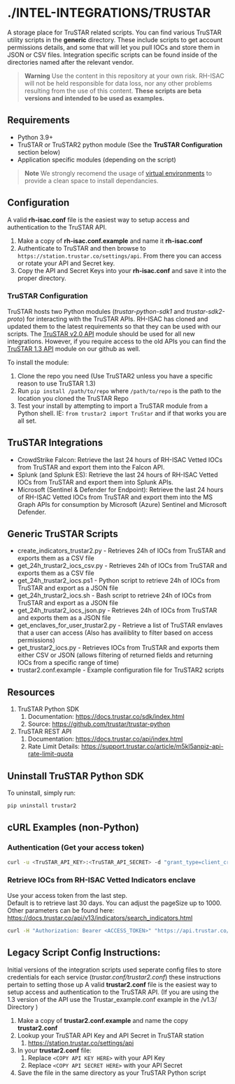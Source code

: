 # ./INTEL-INTEGRATIONS/TRUSTAR
A storage place for TruSTAR related scripts. You can find various TruSTAR utility scripts in the **generic** directory. These include scripts to get account permissions details, and some that will let you pull IOCs and store them in JSON or CSV files. Integration specific scripts can be found inside of the directories named after the relevant vendor. 

> **Warning**
> Use the content in this repository at your own risk. RH-ISAC will not be held responsible for data loss, nor any other problems resulting from the use of this content. **These scripts are beta versions and intended to be used as examples.**

## Requirements
- Python 3.9+
- TruSTAR or TruSTAR2 python module (See the **TruSTAR Configuration** section below)
- Application specific modules (depending on the script)

> **Note**
> We strongly recomend the usage of [virtual environments](https://docs.python.org/3/library/venv.html) to provide a clean space to install dependancies.

## Configuration
A valid **rh-isac.conf** file is the easiest way to setup access and authentication to the TruSTAR API.
1. Make a copy of **rh-isac.conf.example** and name it **rh-isac.conf**
2. Authenticate to TruSTAR and then browse to `https://station.trustar.co/settings/api`. From there you can access or rotate your API and Secret key. 
3. Copy the API and Secret Keys into your **rh-isac.conf** and save it into the proper directory.

### TruSTAR Configuration
TruSTAR hosts two Python modules (*trustar-python-sdk1* and *trustar-sdk2-proto*) for interacting with the TruSTAR APIs. RH-ISAC has cloned and updated them to the latest requirements so that they can be used with our scripts. The [TruSTAR v2.0 API](https://github.com/RH-ISAC/trustar-sdk2-proto) module should be used for all new integrations. However, if you require access to the old APIs you can find the [TruSTAR 1.3 API](https://github.com/RH-ISAC/trustar-python-sdk1) module on our github as well.

To install the module:
1. Clone the repo you need (Use TruSTAR2 unless you have a specific reason to use TruSTAR 1.3)
2. Run `pip install /path/to/repo` where `/path/to/repo` is the path to the location you cloned the TruSTAR Repo
3. Test your install by attempting to import a TruSTAR module from a Python shell. IE: `from trustar2 import TruStar` and if that works you are all set.

## TruSTAR Integrations
- CrowdStrike Falcon: Retrieve the last 24 hours of RH-ISAC Vetted IOCs from TruSTAR and export them into the Falcon API.
- Splunk (and Splunk ES): Retrieve the last 24 hours of RH-ISAC Vetted IOCs from TruSTAR and export them into Splunk APIs.
- Microsoft (Sentinel & Defender for Endpoint): Retrieve the last 24 hours of RH-ISAC Vetted IOCs from TruSTAR and export them into the MS Graph APIs for consumption by Microsoft (Azure) Sentinel and Microsoft Defender.

## Generic TruSTAR Scripts
- create_indicators_trustar2.py - Retrieves 24h of IOCs from TruSTAR and exports them as a CSV file
- get_24h_trustar2_iocs_csv.py - Retrieves 24h of IOCs from TruSTAR and exports them as a CSV file
- get_24h_trustar2_iocs.ps1 - Python script to retrieve 24h of IOCs from TruSTAR and export as a JSON file
- get_24h_trustar2_iocs.sh - Bash script to retrieve 24h of IOCs from TruSTAR and export as a JSON file
- get_24h_trustar2_iocs_json.py - Retrieves 24h of IOCs from TruSTAR and exports them as a JSON file
- get_enclaves_for_user_trustar2.py - Retrieve a list of TruSTAR envlaves that a user can access (Also has availiblity to filter based on access permissions)
- get_trustar2_iocs.py - Retrieves IOCs from TruSTAR and exports them either CSV or JSON (allows filtering of returned fields and returning IOCs from a specific range of time)
- trustar2.conf.example - Example configuration file for TruSTAR2 scripts

## Resources
1. TruSTAR Python SDK
   1. Documentation: https://docs.trustar.co/sdk/index.html
   2. Source: https://github.com/trustar/trustar-python
2. TruSTAR REST API
   1. Documentation: https://docs.trustar.co/api/index.html
   2. Rate Limit Details: https://support.trustar.co/article/m5kl5anpiz-api-rate-limit-quota

## Uninstall TruSTAR Python SDK
To uninstall, simply run:
```bash
pip uninstall trustar2
```
## cURL Examples (non-Python)
### Authentication (Get your access token)
```bash
curl -u <TruSTAR_API_KEY>:<TruSTAR_API_SECRET> -d "grant_type=client_credentials" https://api.trustar.co/oauth/token
```
### Retrieve IOCs from RH-ISAC Vetted Indicators enclave
Use your access token from the last step.<br>
Default is to retrieve last 30 days. You can adjust the pageSize up to 1000.<br>
Other parameters can be found here: https://docs.trustar.co/api/v13/indicators/search_indicators.html
```bash
curl -H "Authorization: Bearer <ACCESS_TOKEN>" "https://api.trustar.co/api/1.3/indicators/search?enclaveIds=59cd8570-5dce-4e5b-b09c-9807530a7086&pageSize=100"
```

## Legacy Script Config Instructions:
Initial versions of the integration scripts used seperate config files to store credentials for each service (*trustar.conf/trustar2.conf*) these instructions pertain to setting those up
A valid **trustar2.conf** file is the easiest way to setup access and authentication to the TruSTAR API. (If you are using the 1.3 version of the API use the Trustar_example.conf example in the /v1.3/ Directory )
1. Make a copy of **trustar2.conf.example** and name the copy **trustar2.conf**
2. Lookup your TruSTAR API Key and API Secret in TruSTAR station
   1. https://station.trustar.co/settings/api
3. In your **trustar2.conf** file:
   1. Replace `<COPY API KEY HERE>` with your API Key
   2. Replace `<COPY API SECRET HERE>` with your API Secret
4. Save the file in the same directory as your TruSTAR Python script
